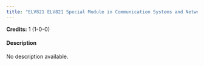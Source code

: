```yaml
---
title: "ELV821 ELV821 Special Module in Communication Systems and Networking-II"
---
```

**Credits:** 1 (1-0-0)

#### Description
No description available.